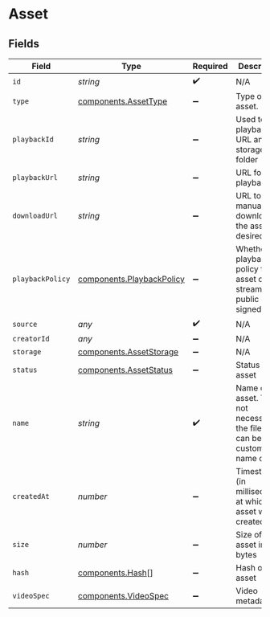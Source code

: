 # Asset


## Fields

| Field                                                                                   | Type                                                                                    | Required                                                                                | Description                                                                             | Example                                                                                 |
| --------------------------------------------------------------------------------------- | --------------------------------------------------------------------------------------- | --------------------------------------------------------------------------------------- | --------------------------------------------------------------------------------------- | --------------------------------------------------------------------------------------- |
| `id`                                                                                    | *string*                                                                                | :heavy_check_mark:                                                                      | N/A                                                                                     | 09F8B46C-61A0-4254-9875-F71F4C605BC7                                                    |
| `type`                                                                                  | [components.AssetType](../../models/components/assettype.md)                            | :heavy_minus_sign:                                                                      | Type of the asset.                                                                      | video                                                                                   |
| `playbackId`                                                                            | *string*                                                                                | :heavy_minus_sign:                                                                      | Used to form playback URL and storage folder                                            | eaw4nk06ts2d0mzb                                                                        |
| `playbackUrl`                                                                           | *string*                                                                                | :heavy_minus_sign:                                                                      | URL for HLS playback                                                                    | https://livepeercdn.com/asset/ea03f37e-f861-4cdd-b495-0e60b6d753ad/index.m3u8           |
| `downloadUrl`                                                                           | *string*                                                                                | :heavy_minus_sign:                                                                      | URL to manually download the asset if desired                                           | https://livepeercdn.com/asset/eaw4nk06ts2d0mzb/video                                    |
| `playbackPolicy`                                                                        | [components.PlaybackPolicy](../../models/components/playbackpolicy.md)                  | :heavy_minus_sign:                                                                      | Whether the playback policy for a asset or stream is public or signed                   |                                                                                         |
| `source`                                                                                | *any*                                                                                   | :heavy_check_mark:                                                                      | N/A                                                                                     | [object Object]                                                                         |
| `creatorId`                                                                             | *any*                                                                                   | :heavy_minus_sign:                                                                      | N/A                                                                                     |                                                                                         |
| `storage`                                                                               | [components.AssetStorage](../../models/components/assetstorage.md)                      | :heavy_minus_sign:                                                                      | N/A                                                                                     |                                                                                         |
| `status`                                                                                | [components.AssetStatus](../../models/components/assetstatus.md)                        | :heavy_minus_sign:                                                                      | Status of the asset                                                                     |                                                                                         |
| `name`                                                                                  | *string*                                                                                | :heavy_check_mark:                                                                      | Name of the asset. This is not necessarily the filename, can be a<br/>custom name or title<br/> | filename.mp4                                                                            |
| `createdAt`                                                                             | *number*                                                                                | :heavy_minus_sign:                                                                      | Timestamp (in milliseconds) at which asset was created                                  | 1587667174725                                                                           |
| `size`                                                                                  | *number*                                                                                | :heavy_minus_sign:                                                                      | Size of the asset in bytes                                                              | 84934509                                                                                |
| `hash`                                                                                  | [components.Hash](../../models/components/hash.md)[]                                    | :heavy_minus_sign:                                                                      | Hash of the asset                                                                       | [object Object]                                                                         |
| `videoSpec`                                                                             | [components.VideoSpec](../../models/components/videospec.md)                            | :heavy_minus_sign:                                                                      | Video metadata                                                                          |                                                                                         |